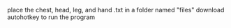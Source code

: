 place the chest, head, leg, and hand .txt in a folder named "files"
download autohotkey to run the program
